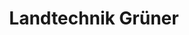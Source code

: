 ---
title: "Landtechnik Grüner"
url: /hiltpoltstein/landtechnik-gruener/
shop: Landwirtschaftlich
---